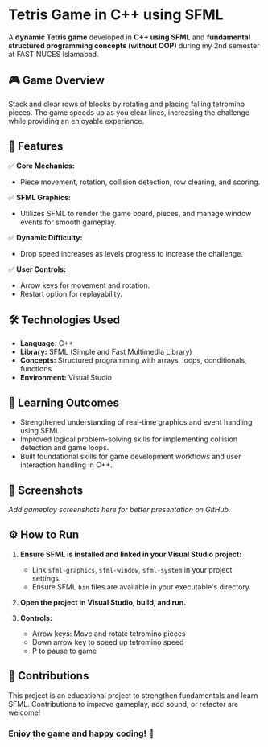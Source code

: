 # Tetris Game in C++ using SFML

A **dynamic Tetris game** developed in **C++ using SFML** and **fundamental structured programming concepts (without OOP)** during my 2nd semester at FAST NUCES Islamabad.

## 🎮 Game Overview

Stack and clear rows of blocks by rotating and placing falling tetromino pieces. The game speeds up as you clear lines, increasing the challenge while providing an enjoyable experience.

## 🚀 Features

✅ **Core Mechanics:**  
- Piece movement, rotation, collision detection, row clearing, and scoring.

✅ **SFML Graphics:**  
- Utilizes SFML to render the game board, pieces, and manage window events for smooth gameplay.

✅ **Dynamic Difficulty:**  
- Drop speed increases as levels progress to increase the challenge.

✅ **User Controls:**  
- Arrow keys for movement and rotation.
- Restart option for replayability.

## 🛠️ Technologies Used

- **Language:** C++
- **Library:** SFML (Simple and Fast Multimedia Library)
- **Concepts:** Structured programming with arrays, loops, conditionals, functions
- **Environment:** Visual Studio

## 🎯 Learning Outcomes

- Strengthened understanding of real-time graphics and event handling using SFML.
- Improved logical problem-solving skills for implementing collision detection and game loops.
- Built foundational skills for game development workflows and user interaction handling in C++.

## 📸 Screenshots

*Add gameplay screenshots here for better presentation on GitHub.*

## ⚙️ How to Run

1. **Ensure SFML is installed and linked in your Visual Studio project:**
    - Link `sfml-graphics`, `sfml-window`, `sfml-system` in your project settings.
    - Ensure SFML `bin` files are available in your executable's directory.

2. **Open the project in Visual Studio, build, and run.**

3. **Controls:**
    - Arrow keys: Move and rotate tetromino pieces
    - Down arrow key to speed up tetromino speed
    - P to pause to game

## 🙌 Contributions

This project is an educational project to strengthen fundamentals and learn SFML. Contributions to improve gameplay, add sound, or refactor are welcome!

### Enjoy the game and happy coding! 🎉
